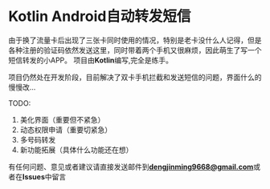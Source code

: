 # Kotlin Android自动转发短信

由于换了流量卡后出现了三张卡同时使用的情况，特别是老卡没什么人记得，但是各种注册的验证码依然发送这里，同时带着两个手机又很麻烦，因此萌生了写一个短信转发的小APP。
项目由**Kotlin**编写,完全是练手。

项目仍然处在开发阶段，目前解决了双卡手机拦截和发送短信的问题，界面什么的慢慢改...

TODO:

1. 美化界面（重要但不紧急）
2. 动态权限申请（重要切紧急）
3. 多号码转发
4. 新功能拓展（具体什么功能还在想）

有任何问题、意见或者建议请直接发送邮件到**dengjinming9668@gmail.com**或者在**Issues**中留言
